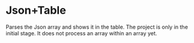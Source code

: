 # Json+Table
Parses the Json array and shows it in the table.
The project is only in the initial stage.
It does not process an array within an array yet.
